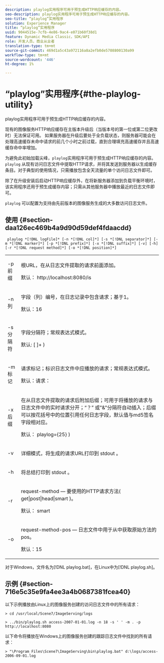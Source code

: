 ```yaml
---
description: playlog实用程序可用于预生成HTTP响应缓存的内容。
seo-description: playlog实用程序可用于预生成HTTP响应缓存的内容。
seo-title: “playlog”实用程序
solution: Experience Manager
title: “playlog”实用程序
uuid: 9044515e-7cfb-4e86-9ac4-e071b60f38d1
feature: Dynamic Media Classic，SDK/API
role: 开发人员，商业从业者
translation-type: tm+mt
source-git-commit: 469d1a5c43a972116a8a2efb0de5708800130a99
workflow-type: tm+mt
source-wordcount: '446'
ht-degree: 1%

---
```



# “playlog”实用程序{#the-playlog-utility}

playlog实用程序可用于预生成HTTP响应缓存的内容。

现有的图像服务HTTP响应缓存在主版本升级后（当版本号的第一位或第二位更改时）无法保证可用。 如果服务器在升级后要处于全负载状态，则服务器可能会在处理高速缓存未命中请求的前几个小时之前过载，直到合理填充高速缓存并且高速缓存命中率增加。

为避免此初始加载尖峰，`playlog`实用程序可用于预生成HTTP响应缓存的内容。 `playlog` 从现有访问日志文件中提取HTTP请求，并将其发送到服务器以生成缓存条目。对于典型的使用情况，只需播放包含全天流量的单个访问日志文件即可。

除了在升级安装后启动HTTP响应缓存外，在将新服务器添加到负载平衡环境时，该实用程序还用于预生成缓存内容；只需从其他服务器中播放最近的日志文件即可。

`playlog` 可以配置为支持由先前版本的图像服务生成的大多数访问日志文件。

## 使用 {#section-daa126ec469b4a9d90d59def4fdaacdd}

` playlog *[!DNL logFile]* [-n *[!DNL col]*] [-s *[!DNL separator]*] [-m *[!DNL marker]*] [-p *[!DNL prefix]*] [-x *[!DNL suffix]*] [-v] [-h] [-r *[!DNL request method]*] [-o *[!DNL position]*]`

<table id="simpletable_39B9638BCB0F4244B5155C958C044C31"> 
 <tr class="strow"> 
  <td class="stentry"> <p> <span class="codeph"> -p前 <span class="varname"> 缀  </span> </span> </p> </td> 
  <td class="stentry"> <p>根URL，在从日志文件提取的请求前面添加。 </p> <p>默认：<span class="filepath"> http://localhost:8080/is </span> </p> </td> 
 </tr> 
 <tr class="strow"> 
  <td class="stentry"> <p> <span class="codeph"> -n <span class="varname"> 列  </span> </span> </p> </td> 
  <td class="stentry"> <p>字段（列）编号，在日志记录中包含请求；基于1。 </p> <p>默认：16 </p> </td> 
 </tr> 
 <tr class="strow"> 
  <td class="stentry"> <p> <span class="codeph"> -s分 <span class="varname"> 隔符  </span> </span> </p> </td> 
  <td class="stentry"> <p>字段分隔符；常规表达式模式。 </p> <p>默认: <span class="codeph"> [ ]+ </span>) </p> </td> 
 </tr> 
 <tr class="strow"> 
  <td class="stentry"> <p> <span class="codeph"> -m标 <span class="varname"> 记  </span> </span> </p> </td> 
  <td class="stentry"> <p>请求标记；标识日志文件中应播放的请求；常规表达式模式。 </p> <p>默认：<span class="codeph">请求：</span> </p> </td> 
 </tr> 
 <tr class="strow"> 
  <td class="stentry"> <p> <span class="codeph"> -x后 <span class="varname"> 缀  </span> </span> </p> </td> 
  <td class="stentry"> <p>在从日志文件提取的请求后附加后缀；可用于将播放的请求与日志文件中的实时请求分开；“？” 或"&amp;"分隔符自动插入；后缀可以按花括号中的位置引用任何日志字段，默认值与md5签名字段相对应。 </p> <p>默认：<span class="codeph"> playlog={25} </span>) </p> </td> 
 </tr> 
 <tr class="strow"> 
  <td class="stentry"> <p> <span class="codeph"> -v </span> </p> </td> 
  <td class="stentry"> <p>详细模式，将生成的请求URL打印到<span class="codeph"> stdout </span>。 </p> </td> 
 </tr> 
 <tr class="strow"> 
  <td class="stentry"> <p> <span class="codeph"> -h </span> </p> </td> 
  <td class="stentry"> <p>将总结打印到<span class="codeph"> stdout </span>。 </p> </td> 
 </tr> 
 <tr class="strow"> 
  <td class="stentry"> <p> <span class="codeph"> -r </span> </p> </td> 
  <td class="stentry"> <p>request-method — 要使用的HTTP请求方法(<span class="codeph"> get|post|head|smart </span>)。 </p> <p>默认：<span class="codeph"> smart </span> </p> </td> 
 </tr> 
 <tr class="strow"> 
  <td class="stentry"> <p> <span class="codeph"> -o </span> </p> </td> 
  <td class="stentry"> <p>request-method-pos — 日志文件中用于从中获取原始方法的pos。 </p> <p>默认：15 </p> </td> 
 </tr> 
</table>

对于Windows，文件名为[!DNL playlog.bat]，在Linux中为[!DNL playlog.sh]。

## 示例 {#section-716e5c35e9fa4ee3a4b0687381fcea40}

以下示例播放由Linux上的图像服务创建的访问日志文件中的所有请求：

`> cd /usr/local/Scene7/ImageServing/logs`

`> ../bin/playlog.sh access-2007-01-01.log -n 18 -s ' ' -m . -p http://localhost:8080`

以下命令将播放在Windows上的图像服务创建的跟踪日志文件中找到的所有请求：

`> "\Program Files\Scene7\ImageServing\bin\playlog.bat" d:\logs/access-2006-09-01.log`
